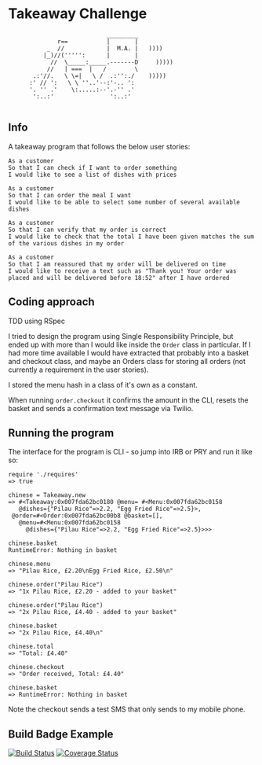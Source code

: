 Takeaway Challenge
==================
```
                            _________
              r==           |       |
           _  //            |  M.A. |   ))))
          |_)//(''''':      |       |
            //  \_____:_____.-------D     )))))
           //   | ===  |   /        \
       .:'//.   \ \=|   \ /  .:'':./    )))))
      :' // ':   \ \ ''..'--:'-.. ':
      '. '' .'    \:.....:--'.-'' .'
       ':..:'                ':..:'
 
 ```

Info
-----

A takeaway program that follows the below user stories:

```
As a customer
So that I can check if I want to order something
I would like to see a list of dishes with prices

As a customer
So that I can order the meal I want
I would like to be able to select some number of several available dishes

As a customer
So that I can verify that my order is correct
I would like to check that the total I have been given matches the sum of the various dishes in my order

As a customer
So that I am reassured that my order will be delivered on time
I would like to receive a text such as "Thank you! Your order was placed and will be delivered before 18:52" after I have ordered
```

Coding approach
-----

TDD using RSpec

I tried to design the program using Single Responsibility Principle, but ended up with more than I would like inside the `Order` class in particular. If I had more time available I would have extracted that probably into a basket and checkout class, and maybe an Orders class for storing all orders (not currently a requirement in the user stories).

I stored the menu hash in a class of it's own as a constant.

When running `order.checkout` it confirms the amount in the CLI, resets the basket and sends a confirmation text message via Twilio.


Running the program
-----

The interface for the program is CLI - so jump into IRB or PRY and run it like so:

```
require './requires'
=> true

chinese = Takeaway.new
=> #<Takeaway:0x007fda62bc0180 @menu= #<Menu:0x007fda62bc0158
   @dishes={"Pilau Rice"=>2.2, "Egg Fried Rice"=>2.5}>,
 @order=#<Order:0x007fda62bc00b8 @basket=[],
   @menu=#<Menu:0x007fda62bc0158
     @dishes={"Pilau Rice"=>2.2, "Egg Fried Rice"=>2.5}>>>

chinese.basket
RuntimeError: Nothing in basket

chinese.menu
=> "Pilau Rice, £2.20\nEgg Fried Rice, £2.50\n"

chinese.order("Pilau Rice")
=> "1x Pilau Rice, £2.20 - added to your basket"

chinese.order("Pilau Rice")
=> "2x Pilau Rice, £4.40 - added to your basket"

chinese.basket
=> "2x Pilau Rice, £4.40\n"

chinese.total
=> "Total: £4.40"

chinese.checkout
=> "Order received, Total: £4.40"

chinese.basket
=> RuntimeError: Nothing in basket
```
Note the checkout sends a test SMS that only sends to my mobile phone.



Build Badge Example
------------------

[![Build Status](https://travis-ci.org/makersacademy/takeaway-challenge.svg?branch=master)](https://travis-ci.org/makersacademy/takeaway-challenge)
[![Coverage Status](https://coveralls.io/repos/makersacademy/takeaway-challenge/badge.png)](https://coveralls.io/r/makersacademy/takeaway-challenge)
